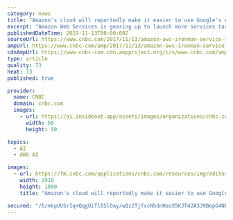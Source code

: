 ```yaml
---
category: news
title: "Amazon's cloud will reportedly make it easier to use Google's A.I. tools"
excerpt: "Amazon Web Services is gearing up to launch more services targeted at the hot topic of artificial intelligence at its re:Invent conference in Las Vegas later this month, according to a new report. AWS will introduce a service called Ironman that's meant to ..."
publishedDateTime: 2019-11-13T00:00:00Z
sourceUrl: https://www.cnbc.com/2017/11/13/amazon-aws-ironman-service-to-work-with-tensorflow.html
ampUrl: https://www.cnbc.com/amp/2017/11/13/amazon-aws-ironman-service-to-work-with-tensorflow.html
cdnAmpUrl: https://www-cnbc-com.cdn.ampproject.org/c/s/www.cnbc.com/amp/2017/11/13/amazon-aws-ironman-service-to-work-with-tensorflow.html
type: article
quality: 73
heat: 73
published: true

provider:
  name: CNBC
  domain: cnbc.com
  images:
    - url: https://ai.insideout.app/assets/images/organizations/cnbc.com-50x50.jpg
      width: 50
      height: 50

topics:
  - AI
  - AWS AI

images:
  - url: https://fm.cnbc.com/applications/cnbc.com/resources/img/editorial/2017/04/12/104400586-Screen-Shot-2017-04-12-at-1.22.03-PM.1910x1000.jpg
    width: 1910
    height: 1000
    title: "Amazon's cloud will reportedly make it easier to use Google's A.I. tools"

secured: "/6/mkpUUSrIq+QqgUiTl6SlOay/wQz2TjfxcNhdnHasX5KJT42A3J9BepG4NLHBNK1dsVV22qXpDPB2o2otJI5DJuz1cKIWMUeLRh8UXBe3vEZgCVJ4wGxN8ERoaFYiniG8S9AgAEiPPKsmomEQonCQO12Tkg0JtGc+fohXLLBNpl67rpMv6WseSqD6YHNpGZhdabC69G9MFZT43dxdTPclnxjxyWp8JhZXiEBR+jCN4Bdndqh2A1tx4RoNeEVDw9fzjpRy26bXPKxH+Y4pK/A==;1j6+3sA1RhN1B3WS4ZqI5Q=="
---
```


